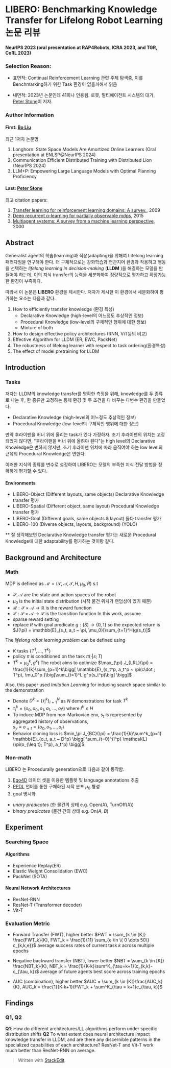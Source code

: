 # LIBERO: Benchmarking Knowledge Transfer for Lifelong Robot Learning 논문 리뷰

#### NeurIPS 2023 (oral presentation at RAP4Robots, ICRA 2023, and TGR, CoRL 2023)

### Selection Reason:
* 표면적: Continual Reinforcement Learning 관련 주제 탐색중, 이를 Benchmarking하기 위한 Task 환경이 없을까해서 읽음

* 내면적: 2023년 논문인데 41회나 인용됨. 로봇, 멀티에이전트 시스템의 대가, [Peter Stone](https://en.wikipedia.org/wiki/Peter_Stone_(professor))이 저자.

### Author Information
#### First: [Bo Liu](https://cranial-xix.github.io/)
최근 1저자 논문명
1. Longhorn: State Space Models Are Amortized Online Learners (Oral presentation at ENLSP@NeurIPS 2024)
2. Communication Efficient Distributed Training with Distributed Lion (NeurIPS 2024)
3. LLM+P: Empowering Large Language Models with Optimal Planning Proficiency

#### Last: [Peter Stone](https://en.wikipedia.org/wiki/Peter_Stone_(professor))
최고 citation papers:
1. [Transfer learning for reinforcement learning domains: A survey.](https://scholar.google.com/citations?view_op=view_citation&hl=en&user=qnwjcfAAAAAJ&citation_for_view=qnwjcfAAAAAJ:kNdYIx-mwKoC), 2009
2. [Deep recurrent q-learning for partially observable mdps](https://scholar.google.com/citations?view_op=view_citation&hl=en&user=qnwjcfAAAAAJ&citation_for_view=qnwjcfAAAAAJ:g8uWPOAv7ggC), 2015
3. [Multiagent systems: A survey from a machine learning perspective](https://scholar.google.com/citations?view_op=view_citation&hl=en&user=qnwjcfAAAAAJ&citation_for_view=qnwjcfAAAAAJ:u5HHmVD_uO8C), 2000


## Abstract 
Generalist agent의 학습(learning)과 적응(adapting)을 위해여 Lifelong learning 패러다임을 연구해야 한다. 더 구체적으로는 강화학습과 연관지어 환경과 작용하고 행동을 선택하는 *lifelong learning in decision-making* (**LLDM** )을 해결하는 모델을 만들어야 하는데, 이의 지식 transfer의 능력을 세분화하여 정량적으로 평가하고 확장가능한 환경이 부족하다. 

따라서 이 논문은 **LIBERO** 환경을 제시한다. 저자가 제시한 이 환경에서 세분화하여 평가하는 요소는 다음과 같다.
1. How to efficiently transfer knowledge (환경 특성)
	* Declarative Knowledge (high-level의 어느정도 추상적인 정보)
	* Procedural Knowledge (low-level의 구체적인 행위에 대한 정보)
	* Mixture of both
2. How to design effective policy architectures (RNN, ViT등의 비교)
3. Effective Algorithm for LLDM (ER, EWC, PackNet)
4. The robustness of lifelong learner with respect to task ordering(환경특성) 
5. The effect of model pretraining for LLDM 

## Introduction 
### Tasks
저자는 LLDM의 knowledge transfer를 명확한 측정을 위해, knowledge를 두 종류로 나눈 후, 한 종류만 고정하는 통제 환경 및 두 조건을 다 바꾸는 다변수 환경을 만들었다. 
* Declarative Knowledge (high-level의 어느정도 추상적인 정보)
* Procedural Knowledge (low-level의 구체적인 행위에 대한 정보)

만약 후라이팬을 버너 위에 올리는 task가 있다 가정하자. 초기 후라이팬의 위치는 고정 되었지 않다면, 
"후라이팬을 버너 위에 올려야 된다"는 high level의 Declarative Knowledge은 변하지 않지만,
초기 후라이팬 위치에 따라 움직여야 하는 low level의 근육의 Procedural Knowledge은 변한다. 

이러한 지식의 종류를 변수로 설정하여 LIBERO는 모델의 부족한 지식 전달 방법을 정확하게 평가할 수 있다.
#### Environments 
* LIBERO-Object (Different layouts, same objects) Declarative Knowledge transfer 평가
* LIBERO-Spatial (Different object, same layout) Procedural Knowledge transfer 평가 
* LIBERO-Goal (Different goals, same objects & layout) 둘다 transfer 평가 
* LIBERO-100 (Diverse objects, layouts, background) (YOLO)

** 잘 생각해보면 Declarative Knowledge transfer 평가는 새로운 Procedural Knowledge에 대한 adaptability를 평가하는 것이랑 같다.

## Background and Architecture
### Math 
MDP is defined as $\mathcal{M} = (\mathcal{S}, \mathcal{A}, \mathcal{T}, H, \mu_0, R)$ s.t 
* $\mathcal{S}, \mathcal{A}$ are the state and action spaces of the robot 
* $\mu_0$ is the initial state distribution (시작 물건 위치가 랜덤성이 있기 때문)
* $\mathcal{R} : \mathcal{S} \times \mathcal{A} \rightarrow \mathbb{R}$ is the reward function 
* $\mathcal{T}: \mathcal{S} \times \mathcal{A} \rightarrow \mathcal{S}$ is the transition function 
In this work, assume
* sparse reward setting 
* replace $R$ with goal predicate $g : \mathcal(S) \rightarrow \{0, 1\}$
so the expected return is 
$J(\pi) = \mathbb{E}_{s_t, a_t ~ \pi, \mu_0}[\sum_{t=1}^H(g(s_t)]$

The *lifelong robot learning problem* can be defined using 
* $K$ tasks $\{T^1, \dots, T^k\}$
* policy $\pi$ is conditioned on the task $\pi (\cdot | s;T)$
* $T^k = \mu_0^k, g^k)$
The robot aims to optimize
$\max_{\pi} J_{LRL}(\pi) = \frac{1}{k}\sum_{p=1}^k\bigg[ \mathbb{E}_{s_t^p, a_t^p ~ \pi(c\dot ; T^p), \mu_0^p }\big[\sum_{t=1}^L g^p(s_t^p)\big] \bigg]$

Also, this paper used *Imitation Learning* for inducing search space similar to the demonstration
* Denote $D^k = \{ \tau_i^k\}_{i=1}^N$ as $N$ demonstrations for task $T^k$
* $\tau_i^k = (o_0, a_0, o_1, a_1, \dots, o_{l^k})$ where $l^k \leq H$
* To induce MDP from non-Markovian env, $s_t$ is represented by aggregated history of observations,  
$s_y \equiv o_{\leq t} = (o_0, o_1, \dots, o_t)$
* Behavior cloning loss is 
$min_\pi J_{BC}(\pi) = \frac{1}{k}\sum^k_{p=1} \mathbb{E}_{o_t, a_t ~ D^p} \bigg[ \sum_{t=0}^{l^p} \mathcal{L}(\pi(o_{\leq t}; T^p), a_t^p) \bigg]$

### Non-math
LIBERO 는 Procedurally generation으로 다음과 같이 동작함.
1. [Ego4D](https://ego4d-data.org/) 데이터 셋을 이용한 템플렛 및 language annotations 추출
2. [PPDL](https://en.wikipedia.org/wiki/Planning_Domain_Definition_Language) 언어를 통한 구체화된 시작 분포 $\mu_0$ 형성
3. goal 명시화
* *unary predicates* (한 물건의 상태 e.g. Open($X$), TurnOff($X$))
* *binary predicates* (물건 간의 상태 e.g. On($A$, $B$)
## Experiment
### Searching Space
#### Algorithms 
* Experience Replay(ER) 
* Elastic Weight Consolidation (EWC)
* PackNet (SOTA) 
#### Neural Network Architectures 
* ResNet-RNN 
* ResNet-T (Transformer decoder)
* Vit-T
### Evaluation Metric
* Forward Transfer (FWT), higher better
$FWT = \sum_{k \in [K]} \frac{FWT_k}{K}, FWT_k = \frac{1}{11} \sum_{e \in \{ 0 \dots 50\} c_{k,k,e}}$
average success rates of current task $k$ across multiple epochs

* Negative backward transfer (NBT), lower better 
$NBT = \sum_{k \in [K]} \frac{NBT_k}{K}, NBT_k = \frac{1}{K-k}\sum^K_{\tau=k+1}(c_{k,k}-c_{\tau, k})$
average of future agents best score across training epochs 

* AUC (combination), higher better 
$AUC = \sum_{k \in [K]}\frac{AUC_k}{K}, AUC_k = \frac{1}{K-k+1}(FWT_k + \sum^K_{\tau = k+1}c_{\tau, k})$

## Findings
### Q1, Q2
**Q1**: How do different architectures/LL algorithms perform under specific distribution shifts
**Q2** To what extent does neural architecture impact knowledge transfer in LLDM, and are there any discernible patterns in the specialized capabilities of each architecture? 
ResNet-T and Vit-T work much better than ResNet-RNN  on average. 


 




> Written with [StackEdit](https://stackedit.io/).
<!--stackedit_data:
eyJoaXN0b3J5IjpbLTE5NDI2NzYxM119
-->